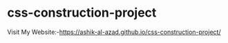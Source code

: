 # css-construction-project
Visit My Website:-https://ashik-al-azad.github.io/css-construction-project/
